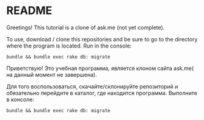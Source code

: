 # README

Greetings!
This tutorial is a clone of ask.me (not yet complete).

To use, download / clone this repositories and be sure to go to the directory where the program is located.
Run in the console: 
```
bundle && bundle exec rake db: migrate 
```


Приветствую!
Это учебная программа, является клоном сайта ask.me( на данный момент не завершена).

Для того воспользоваться, скачайте/склонируйте репозиторий и обязательно перейдите в каталог, где находится программа.
Выполните в консоле:
```
bundle && bundle exec rake db: migrate 
```
